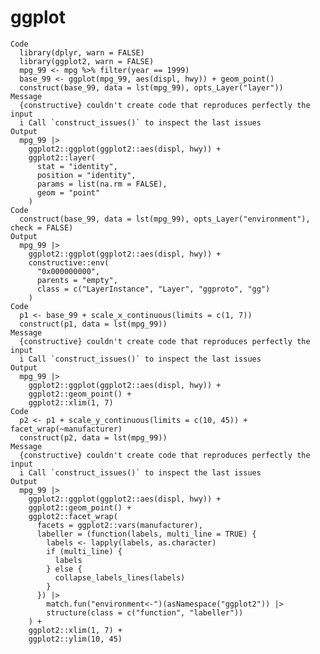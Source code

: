 # ggplot

    Code
      library(dplyr, warn = FALSE)
      library(ggplot2, warn = FALSE)
      mpg_99 <- mpg %>% filter(year == 1999)
      base_99 <- ggplot(mpg_99, aes(displ, hwy)) + geom_point()
      construct(base_99, data = lst(mpg_99), opts_Layer("layer"))
    Message
      {constructive} couldn't create code that reproduces perfectly the input
      i Call `construct_issues()` to inspect the last issues
    Output
      mpg_99 |>
        ggplot2::ggplot(ggplot2::aes(displ, hwy)) +
        ggplot2::layer(
          stat = "identity",
          position = "identity",
          params = list(na.rm = FALSE),
          geom = "point"
        )
    Code
      construct(base_99, data = lst(mpg_99), opts_Layer("environment"), check = FALSE)
    Output
      mpg_99 |>
        ggplot2::ggplot(ggplot2::aes(displ, hwy)) +
        constructive::env(
          "0x000000000",
          parents = "empty",
          class = c("LayerInstance", "Layer", "ggproto", "gg")
        )
    Code
      p1 <- base_99 + scale_x_continuous(limits = c(1, 7))
      construct(p1, data = lst(mpg_99))
    Message
      {constructive} couldn't create code that reproduces perfectly the input
      i Call `construct_issues()` to inspect the last issues
    Output
      mpg_99 |>
        ggplot2::ggplot(ggplot2::aes(displ, hwy)) +
        ggplot2::geom_point() +
        ggplot2::xlim(1, 7)
    Code
      p2 <- p1 + scale_y_continuous(limits = c(10, 45)) + facet_wrap(~manufacturer)
      construct(p2, data = lst(mpg_99))
    Message
      {constructive} couldn't create code that reproduces perfectly the input
      i Call `construct_issues()` to inspect the last issues
    Output
      mpg_99 |>
        ggplot2::ggplot(ggplot2::aes(displ, hwy)) +
        ggplot2::geom_point() +
        ggplot2::facet_wrap(
          facets = ggplot2::vars(manufacturer),
          labeller = (function(labels, multi_line = TRUE) {
            labels <- lapply(labels, as.character)
            if (multi_line) {
              labels
            } else {
              collapse_labels_lines(labels)
            }
          }) |>
            match.fun("environment<-")(asNamespace("ggplot2")) |>
            structure(class = c("function", "labeller"))
        ) +
        ggplot2::xlim(1, 7) +
        ggplot2::ylim(10, 45)

